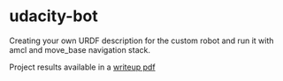 # udacity-bot
Creating your own URDF description for the custom robot and run it with amcl and move_base navigation stack.

Project results available in a [writeup pdf](/results/Where_Am_I_Report.pdf)
